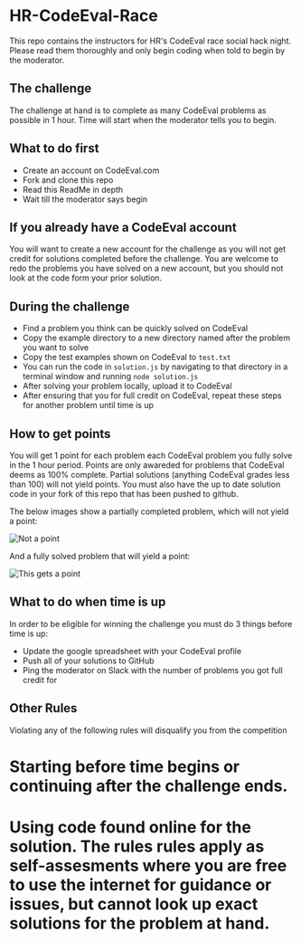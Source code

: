 # HR-CodeEval-Race

This repo contains the instructors for HR's CodeEval race social hack night. Please read them thoroughly and only begin coding when told to begin by the moderator. 

## The challenge

The challenge at hand is to complete as many CodeEval problems as possible in 1 hour. Time will start when the moderator tells you to begin. 

## What to do first

* Create an account on CodeEval.com
* Fork and clone this repo
* Read this ReadMe in depth
* Wait till the moderator says begin

## If you already have a CodeEval account

You will want to create a new account for the challenge as you will not get credit for solutions completed before the challenge. You are welcome to redo the problems you have solved on a new account, but you should not look at the code form your prior solution. 

## During the challenge

* Find a problem you think can be quickly solved on CodeEval
* Copy the example directory to a new directory named after the problem you want to solve
* Copy the test examples shown on CodeEval to `test.txt`
* You can run the code in `solution.js` by navigating to that directory in a terminal window and running `node solution.js`
* After solving your problem locally, upload it to CodeEval
* After ensuring that you for full credit on CodeEval, repeat these steps for another problem until time is up

## How to get points

You will get 1 point for each problem each CodeEval problem you fully solve in the 1 hour period. Points are only awareded for problems that CodeEval deems as 100% complete. Partial solutions (anything CodeEval grades less than 100) will not yield points. You must also have the up to date solution code in your fork of this repo that has been pushed to github.

The below images show a partially completed problem, which will not yield a point:

![Not a point]()

And a fully solved problem that will yield a point:

![This gets a point]()

## What to do when time is up

In order to be eligible for winning the challenge you must do 3 things before time is up:

* Update the google spreadsheet with your CodeEval profile
* Push all of your solutions to GitHub
* Ping the moderator on Slack with the number of problems you got full credit for

## Other Rules

Violating any of the following rules will disqualify you from the competition

# Starting before time begins or continuing after the challenge ends. 
# Using code found online for the solution. The rules rules apply as self-assesments where you are free to use the internet for guidance or issues, but cannot look up exact solutions for the problem at hand. 

